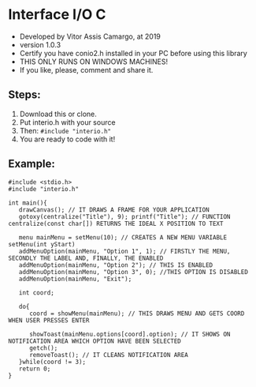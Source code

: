  # Interface I/O C

* Developed by Vitor Assis Camargo, at 2019
* version 1.0.3
* Certify you have conio2.h installed in your PC before using this library
* THIS ONLY RUNS ON WINDOWS MACHINES!
* If you like, please, comment and share it.

## Steps: 

1. Download this or clone.
1. Put interio.h with your source
1. Then: `#include "interio.h"`
1. You are ready to code with it!

## Example:

```
#include <stdio.h>
#include "interio.h"

int main(){
   drawCanvas(); // IT DRAWS A FRAME FOR YOUR APPLICATION
   gotoxy(centralize("Title"), 9); printf("Title"); // FUNCTION centralize(const char[]) RETURNS THE IDEAL X POSITION TO TEXT

   menu mainMenu = setMenu(10); // CREATES A NEW MENU VARIABLE setMenu(int yStart)
   addMenuOption(mainMenu, "Option 1", 1); // FIRSTLY THE MENU, SECONDLY THE LABEL AND, FINALLY, THE ENABLED
   addMenuOption(mainMenu, "Option 2"); // THIS IS ENABLED
   addMenuOption(mainMenu, "Option 3", 0); //THIS OPTION IS DISABLED
   addMenuOption(mainMenu, "Exit");

   int coord;

   do{
      coord = showMenu(mainMenu); // THIS DRAWS MENU AND GETS COORD WHEN USER PRESSES ENTER
      
      showToast(mainMenu.options[coord].option); // IT SHOWS ON NOTIFICATION AREA WHICH OPTION HAVE BEEN SELECTED
      getch();
      removeToast(); // IT CLEANS NOTIFICATION AREA 
   }while(coord != 3);
   return 0;
}
```
